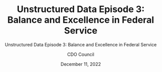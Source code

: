 ---
title: 'Unstructured Data Episode 3: Balance and Excellence in Federal Service'
subtitle: 'Unstructured Data Episode 3: Balance and Excellence in Federal Service'
layout: newspost
date: December 11, 2022
author: CDO Council
excerpt: 
image_alt_text: Kristen Dalboe headshot
permalink: /podcast/
image_path:  /assets/images/background/kirsten-dalboe-thumbnail.png
description: Kirsten Dalboe, Chief Data Officer at the Federal Energy Regulatory Commission, shares her insight on work/life balance and success as a government employee.
---